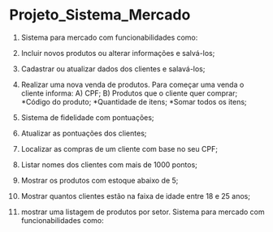 # Projeto_Sistema_Mercado
01. Sistema para mercado com funcionabilidades como:
02. Incluir novos produtos ou alterar informações e salvá-los;
04. Cadastrar ou atualizar dados dos clientes e salavá-los;
05. Realizar uma nova venda de produtos. Para começar uma venda o cliente informa:
A) CPF;
B) Produtos que o cliente quer comprar;
*Código do produto;
*Quantidade de itens;
*Somar todos os itens;

06. Sistema de fidelidade com pontuações;
07. Atualizar as pontuações dos clientes;
08. Localizar as compras de um cliente com base no seu CPF;
09. Listar nomes dos clientes com mais de 1000 pontos;
10. Mostrar os produtos com estoque abaixo de 5;
11. Mostrar quantos clientes estão na faixa de idade entre 18 e 25 anos;
12. mostrar uma listagem de produtos por setor.
Sistema para mercado com funcionabilidades como:
